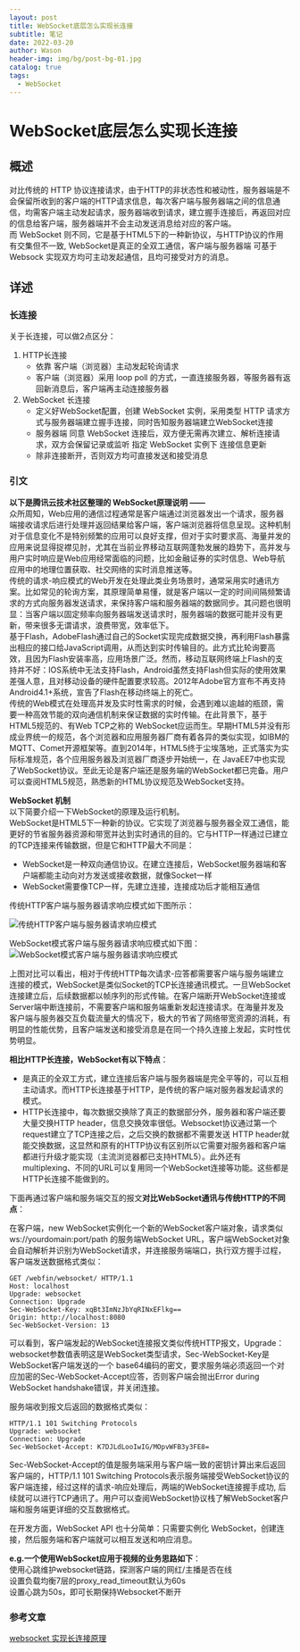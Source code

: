 ```yaml
---
layout: post
title: WebSocket底层怎么实现长连接
subtitle: 笔记
date: 2022-03-20
author: Wason
header-img: img/bg/post-bg-01.jpg
catalog: true
tags:
  - WebSocket
---
```


# WebSocket底层怎么实现长连接 #

## 概述 ##  
对比传统的 HTTP 协议连接请求，由于HTTP的非状态性和被动性，服务器端是不会保留所收到的客户端的HTTP请求信息，每次客户端与服务器端之间的信息通信，均需客户端主动发起请求，服务器端收到请求，建立握手连接后，再返回对应的信息给客户端，服务器端并不会主动发送消息给对应的客户端。   
而 WebSocket 则不同，它是基于HTML5下的一种新协议，与HTTP协议的作用有交集但不一致, WebSocket是真正的全双工通信，客户端与服务器端 可基于Websock 实现双方均可主动发起通信，且均可接受对方的消息。  

## 详述 ##    
### 长连接 ###  
关于长连接，可以做2点区分：  
1. HTTP长连接  
    - 依靠 客户端（浏览器）主动发起轮询请求    
	- 客户端（浏览器）采用 loop poll 的方式，一直连接服务器，等服务器有返回新消息后，客户端再主动连接服务器  
2. WebSocket 长连接   
    - 定义好WebSocket配置，创建 WebSocket 实例，采用类型 HTTP 请求方式与服务器端建立握手连接，同时告知服务器端建立WebSocket连接  
    - 服务器端 同意 WebSocket 连接后，双方便无需再次建立、解析连接请求，双方会保留记录或监听 指定 WebSocket 实例下 连接信息更新  
    - 除非连接断开，否则双方均可直接发送和接受消息  

### 引文 ###  
**以下是腾讯云技术社区整理的 WebSocket原理说明 ——**    
众所周知，Web应用的通信过程通常是客户端通过浏览器发出一个请求，服务器端接收请求后进行处理并返回结果给客户端，客户端浏览器将信息呈现。这种机制对于信息变化不是特别频繁的应用可以良好支撑，但对于实时要求高、海量并发的应用来说显得捉襟见肘，尤其在当前业界移动互联网蓬勃发展的趋势下，高并发与用户实时响应是Web应用经常面临的问题，比如金融证券的实时信息、Web导航应用中的地理位置获取、社交网络的实时消息推送等。    
传统的请求-响应模式的Web开发在处理此类业务场景时，通常采用实时通讯方案。比如常见的轮询方案，其原理简单易懂，就是客户端以一定的时间间隔频繁请求的方式向服务器发送请求，来保持客户端和服务器端的数据同步。其问题也很明显：当客户端以固定频率向服务器端发送请求时，服务器端的数据可能并没有更新，带来很多无谓请求，浪费带宽，效率低下。    
基于Flash，AdobeFlash通过自己的Socket实现完成数据交换，再利用Flash暴露出相应的接口给JavaScript调用，从而达到实时传输目的。此方式比轮询要高效，且因为Flash安装率高，应用场景广泛。然而，移动互联网终端上Flash的支持并不好：IOS系统中无法支持Flash，Android虽然支持Flash但实际的使用效果差强人意，且对移动设备的硬件配置要求较高。2012年Adobe官方宣布不再支持Android4.1+系统，宣告了Flash在移动终端上的死亡。  
传统的Web模式在处理高并发及实时性需求的时候，会遇到难以逾越的瓶颈，需要一种高效节能的双向通信机制来保证数据的实时传输。在此背景下，基于HTML5规范的、有Web TCP之称的 WebSocket应运而生。早期HTML5并没有形成业界统一的规范，各个浏览器和应用服务器厂商有着各异的类似实现，如IBM的MQTT、Comet开源框架等。直到2014年，HTML5终于尘埃落地，正式落实为实际标准规范，各个应用服务器及浏览器厂商逐步开始统一，在 JavaEE7中也实现了WebSocket协议。至此无论是客户端还是服务端的WebSocket都已完备。用户可以查阅HTML5规范，熟悉新的HTML协议规范及WebSocket支持。    

**WebSocket 机制**  
以下简要介绍一下WebSocket的原理及运行机制。    
WebSocket是HTML5下一种新的协议。它实现了浏览器与服务器全双工通信，能更好的节省服务器资源和带宽并达到实时通讯的目的。它与HTTP一样通过已建立的TCP连接来传输数据，但是它和HTTP最大不同是：    

- WebSocket是一种双向通信协议。在建立连接后，WebSocket服务器端和客户端都能主动向对方发送或接收数据，就像Socket一样   
- WebSocket需要像TCP一样，先建立连接，连接成功后才能相互通信   

传统HTTP客户端与服务器请求响应模式如下图所示：   

![](/img/20220320/2022032001.png "传统HTTP客户端与服务器请求响应模式")  

WebSocket模式客户端与服务器请求响应模式如下图：  
![](/img/20220320/2022032002.png "WebSocket模式客户端与服务器请求响应模式")  

上图对比可以看出，相对于传统HTTP每次请求-应答都需要客户端与服务端建立连接的模式，WebSocket是类似Socket的TCP长连接通讯模式。一旦WebSocket连接建立后，后续数据都以帧序列的形式传输。在客户端断开WebSocket连接或Server端中断连接前，不需要客户端和服务端重新发起连接请求。在海量并发及客户端与服务器交互负载流量大的情况下，极大的节省了网络带宽资源的消耗，有明显的性能优势，且客户端发送和接受消息是在同一个持久连接上发起，实时性优势明显。  

**相比HTTP长连接，WebSocket有以下特点**：    

- 是真正的全双工方式，建立连接后客户端与服务器端是完全平等的，可以互相主动请求。而HTTP长连接基于HTTP，是传统的客户端对服务器发起请求的模式。  
- HTTP长连接中，每次数据交换除了真正的数据部分外，服务器和客户端还要大量交换HTTP header，信息交换效率很低。Websocket协议通过第一个request建立了TCP连接之后，之后交换的数据都不需要发送 HTTP header就能交换数据，这显然和原有的HTTP协议有区别所以它需要对服务器和客户端都进行升级才能实现（主流浏览器都已支持HTML5）。此外还有 multiplexing、不同的URL可以复用同一个WebSocket连接等功能。这些都是HTTP长连接不能做到的。  


下面再通过客户端和服务端交互的报文**对比WebSocket通讯与传统HTTP的不同点**：  

在客户端，new WebSocket实例化一个新的WebSocket客户端对象，请求类似 ws://yourdomain:port/path 的服务端WebSocket URL，客户端WebSocket对象会自动解析并识别为WebSocket请求，并连接服务端端口，执行双方握手过程，客户端发送数据格式类似：  

```
GET /webfin/websocket/ HTTP/1.1
Host: localhost
Upgrade: websocket
Connection: Upgrade
Sec-WebSocket-Key: xqBt3ImNzJbYqRINxEFlkg==
Origin: http://localhost:8080
Sec-WebSocket-Version: 13
```

可以看到，客户端发起的WebSocket连接报文类似传统HTTP报文，Upgrade：websocket参数值表明这是WebSocket类型请求，Sec-WebSocket-Key是WebSocket客户端发送的一个 base64编码的密文，要求服务端必须返回一个对应加密的Sec-WebSocket-Accept应答，否则客户端会抛出Error during WebSocket handshake错误，并关闭连接。  

服务端收到报文后返回的数据格式类似：  

```
HTTP/1.1 101 Switching Protocols
Upgrade: websocket
Connection: Upgrade
Sec-WebSocket-Accept: K7DJLdLooIwIG/MOpvWFB3y3FE8=
```

Sec-WebSocket-Accept的值是服务端采用与客户端一致的密钥计算出来后返回客户端的，HTTP/1.1 101 Switching Protocols表示服务端接受WebSocket协议的客户端连接，经过这样的请求-响应处理后，两端的WebSocket连接握手成功, 后续就可以进行TCP通讯了。用户可以查阅WebSocket协议栈了解WebSocket客户端和服务端更详细的交互数据格式。  

在开发方面，WebSocket API 也十分简单：只需要实例化 WebSocket，创建连接，然后服务端和客户端就可以相互发送和响应消息。  

**e.g.一个使用WebSocket应用于视频的业务思路如下**：  
使用心跳维护websocket链路，探测客户端的网红/主播是否在线  
设置负载均衡7层的proxy_read_timeout默认为60s  
设置心跳为50s，即可长期保持Websocket不断开  



### 参考文章 ###

[websocket 实现长连接原理][1]  

[1]: https://blog.csdn.net/weixin_50966947/article/details/127683746